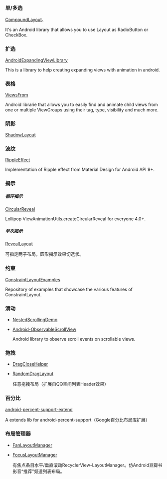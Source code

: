 ### 单/多选
[CompoundLayout](https://github.com/Jaouan/CompoundLayout)、

It's an Android library that allows you to use Layout as RadioButton or CheckBox. 
### 扩选
[AndroidExpandingViewLibrary](https://github.com/diegodobelo/AndroidExpandingViewLibrary)

This is a library to help creating expanding views with animation in android.
### 表格
[ViewsFrom](https://github.com/Jaouan/ViewsFrom) 

Android librarie that allows you to easily find and animate child views from one or multiple ViewGroups using their tag, type, visibility and much more.           
### 阴影
[ShadowLayout](https://github.com/lijiankun24/ShadowLayout)
### 波纹
[RippleEffect](https://github.com/traex/RippleEffect)

Implementation of Ripple effect from Material Design for Android API 9+.
### 揭示
##### 循环揭示
[CircularReveal](https://github.com/ozodrukh/CircularReveal)

Lollipop ViewAnimationUtils.createCircularReveal for everyone 4.0+.
##### 单次揭示
[RevealLayout](https://github.com/goweii/RevealLayout)

可指定两子布局，圆形揭示效果切选状。
### 约束
[ConstraintLayoutExamples](https://github.com/googlesamples/android-ConstraintLayoutExamples)

Repository of examples that showcase the various features of ConstraintLayout.
### 滑动
* [NestedScrollingDemo](https://github.com/xue5455/NestedScrollingDemo)
* [Android-ObservableScrollView](https://github.com/ksoichiro/Android-ObservableScrollView)

    Android library to observe scroll events on scrollable views. 
### 拖拽
* [DragCloseHelper](https://github.com/bauer-bao/DragCloseHelper)
* [RandomDragLayout](https://github.com/wuyr/RandomDragLayout)

    任意拖拽布局（扩展自QQ空间列表Header效果）
### 百分比
[android-percent-support-extend](https://github.com/hongyangAndroid/android-percent-support-extend)

A extends lib for android-percent-support（Google百分比布局库扩展） 
### 布局管理器
* [FanLayoutManager](https://github.com/Cleveroad/FanLayoutManager)
* [FocusLayoutManager](https://github.com/CCY0122/FocusLayoutManager)

    有焦点条目水平/垂直滚动RecyclerView-LayoutManager。仿Android豆瓣书影音“推荐”频道列表布局。